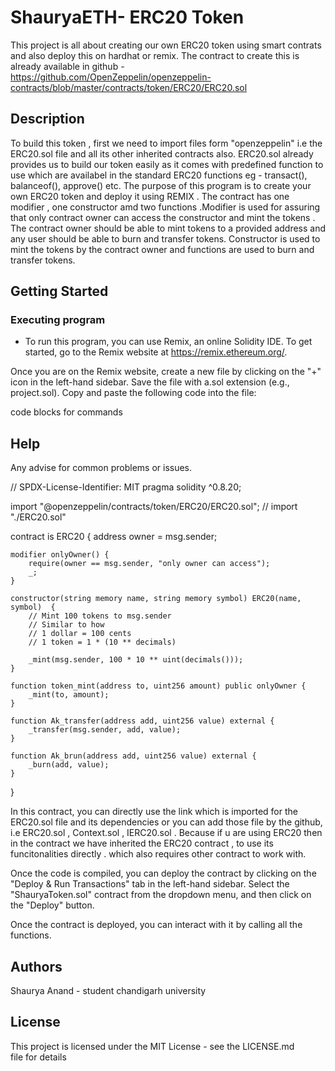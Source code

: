 # ShauryaETH- ERC20 Token

This project is all about creating our own ERC20 token using smart contrats and also deploy this on hardhat or remix. The contract to create this is already available in github - https://github.com/OpenZeppelin/openzeppelin-contracts/blob/master/contracts/token/ERC20/ERC20.sol

## Description

To build this token , first we need to import files form "openzeppelin" i.e the ERC20.sol file and all its other inherited contracts also. ERC20.sol already provides us to build our token easily as it comes with predefined function to use which are availabel in the standard ERC20 functions eg - transact(), balanceof(), approve() etc. The purpose of this program is to create your own ERC20 token and deploy it using REMIX . The contract has one modifier , one constructor amd two functions .Modifier is used for assuring that only contract owner can access the constructor and mint the tokens . The contract owner should be able to mint tokens to a provided address and any user should be able to burn and transfer tokens. Constructor is used to mint the tokens by the contract owner and functions are used to burn and transfer tokens.

## Getting Started


### Executing program

* To run this program, you can use Remix, an online Solidity IDE. To get started, go to the Remix website at https://remix.ethereum.org/.

Once you are on the Remix website, create a new file by clicking on the "+" icon in the left-hand sidebar. Save the file with a.sol extension (e.g., project.sol). Copy and paste the following code into the file:

code blocks for commands


## Help

Any advise for common problems or issues.


// SPDX-License-Identifier: MIT
pragma solidity ^0.8.20;

import "@openzeppelin/contracts/token/ERC20/ERC20.sol";
// import "./ERC20.sol"

contract  is ERC20 {
    address owner = msg.sender;

    modifier onlyOwner() {
        require(owner == msg.sender, "only owner can access");
        _;
    }

    constructor(string memory name, string memory symbol) ERC20(name, symbol)  {
        // Mint 100 tokens to msg.sender
        // Similar to how
        // 1 dollar = 100 cents
        // 1 token = 1 * (10 ** decimals)

        _mint(msg.sender, 100 * 10 ** uint(decimals()));
    }

    function token_mint(address to, uint256 amount) public onlyOwner {
        _mint(to, amount);
    }

    function Ak_transfer(address add, uint256 value) external {
        _transfer(msg.sender, add, value);
    }

    function Ak_brun(address add, uint256 value) external {
        _burn(add, value);
    }
}



In this contract, you can directly use the link which is imported for the ERC20.sol file and its dependencies or you can add those file by the github, i.e ERC20.sol , Context.sol , IERC20.sol . Because if u are using ERC20 then in the contract we have inherited the ERC20 contract , to use its funcitonalities directly . which also requires other contract to work with. 

Once the code is compiled, you can deploy the contract by clicking on the "Deploy & Run Transactions" tab in the left-hand sidebar. Select the "ShauryaToken.sol" contract from the dropdown menu, and then click on the "Deploy" button.

Once the contract is deployed, you can interact with it by calling all the functions.

## Authors

Shaurya Anand  - student chandigarh university

## License

This project is licensed under the MIT License - see the LICENSE.md file for details
